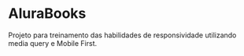 # AluraBooks
Projeto para treinamento das habilidades de responsividade utilizando media query e Mobile First.
